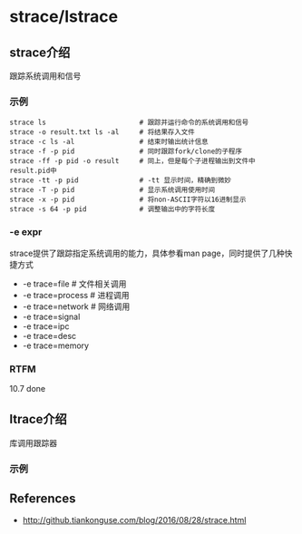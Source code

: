 
# strace/lstrace 

## strace介绍

跟踪系统调用和信号

### 示例

```text
strace ls                       # 跟踪并运行命令的系统调用和信号
strace -o result.txt ls -al     # 将结果存入文件
strace -c ls -al                # 结束时输出统计信息
strace -f -p pid                # 同时跟踪fork/clone的子程序 
strace -ff -p pid -o result     # 同上，但是每个子进程输出到文件中result.pid中
strace -tt -p pid               # -tt 显示时间，精确到微妙
strace -T -p pid                # 显示系统调用使用时间
strace -x -p pid                # 将non-ASCII字符以16进制显示
strace -s 64 -p pid             # 调整输出中的字符长度
```

### -e expr

strace提供了跟踪指定系统调用的能力，具体参看man page，同时提供了几种快捷方式

- -e trace=file                 # 文件相关调用          
- -e trace=process              # 进程调用
- -e trace=network              # 网络调用 
- -e trace=signal
- -e trace=ipc
- -e trace=desc
- -e trace=memory

### RTFM

10.7 done

## ltrace介绍

库调用跟踪器

### 示例



## References

- http://github.tiankonguse.com/blog/2016/08/28/strace.html

